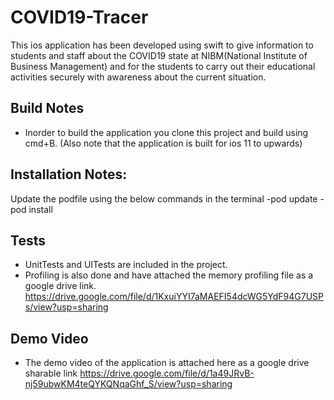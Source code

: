 # COVID19-Tracer

This ios application has been developed using swift to give information to students and staff about the COVID19 state at NIBM(National Institute of Business Management) and for the students to carry out their educational activities securely with awareness about the current situation.

## Build Notes
- Inorder to build the application you clone this project and build using cmd+B. 
(Also note that the application is built for ios 11 to upwards)

## Installation Notes:
Update the podfile using the below commands in the terminal
-pod update
-pod install 

## Tests
- UnitTests and UITests are included in the project.
- Profiling is also done and have attached the memory profiling file as a google drive link.
https://drive.google.com/file/d/1KxuiYYI7aMAEFI54dcWG5YdF94G7USPs/view?usp=sharing

## Demo Video
- The demo video of the application is attached here as a google drive sharable link
https://drive.google.com/file/d/1a49JRvB-nj59ubwKM4teQYKQNqaGhf_S/view?usp=sharing

